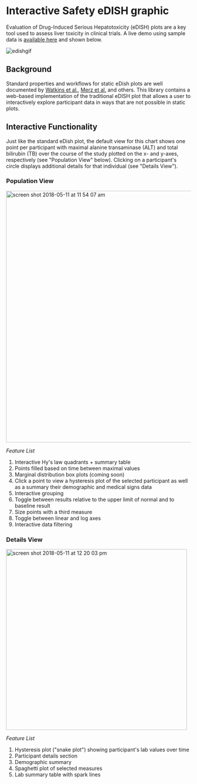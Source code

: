 # Interactive Safety eDISH graphic
Evaluation of Drug-Induced Serious Hepatotoxicity (eDISH) plots are a key tool used to assess liver toxicity in clinical trials.
A live demo using sample data is [available here](https://asa-dia-interactivesafetygraphics.github.io/safety-eDISH/test/) and shown below.

![edishgif](https://user-images.githubusercontent.com/3680095/45834450-02b3a000-bcbc-11e8-8172-324c2fe43521.gif)

## Background
Standard properties and workflows for static eDish plots are well documented  by [Watkins et al.](https://link.springer.com/article/10.2165%2F11586600-000000000-00000),  [Merz et al.](https://www.ncbi.nlm.nih.gov/pmc/articles/PMC4212156/) and others.
This library contains a web-based implementation of the traditional eDISH plot that allows a user to interactively explore participant data in ways that are not possible in static plots. 

## Interactive Functionality
Just like the standard eDish plot, the default view for this chart shows one point per participant with maximal alanine transaminase (ALT) and total bilirubin (TB) over the course of the study plotted on the x- and y-axes, respectively (see "Population View" below).
Clicking on a participant's circle displays additional details for that individual (see "Details View").  

### Population View
<img width="686" alt="screen shot 2018-05-11 at 11 54 07 am" src="https://user-images.githubusercontent.com/3680095/39941805-928ff78a-5512-11e8-8d11-589f7616c807.png">

*Feature List*

1. Interactive Hy's law quadrants + summary table
2. Points filled based on time between maximal values
3. Marginal distribution box plots (coming soon)
4. Click a point to view a hysteresis plot of the selected participant as well as a summary their demographic and medical signs data
5. Interactive grouping
6. Toggle between results relative to the upper limit of normal and to baseline result
7. Size points with a third measure
8. Toggle between linear and log axes
9. Interactive data filtering

### Details View
<img width="493" alt="screen shot 2018-05-11 at 12 20 03 pm" src="https://user-images.githubusercontent.com/3680095/39942873-c109a95a-5515-11e8-8ddc-95cb9b873c64.png">

*Feature List*

1. Hysteresis plot ("snake plot") showing participant's lab values over time
2. Participant details section
  1. Demographic summary
  2. Spaghetti plot of selected measures
  3. Lab summary table with spark lines
